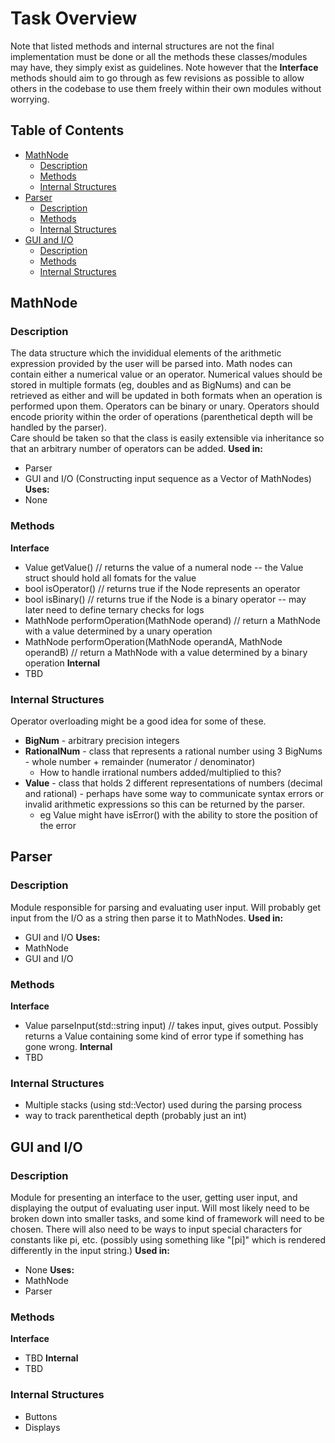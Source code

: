 <!-- omit from toc -->
# Task Overview
Note that listed methods and internal structures are not the final implementation must be done or all the methods these classes/modules may have, they simply exist as guidelines. Note however that the **Interface** methods should aim to go through as few revisions as possible to allow others in the codebase to use them freely within their own modules without worrying.
<!-- omit from toc -->
## Table of Contents
- [MathNode](#mathnode)
  - [Description](#description)
  - [Methods](#methods)
  - [Internal Structures](#internal-structures)
- [Parser](#parser)
  - [Description](#description-1)
  - [Methods](#methods-1)
  - [Internal Structures](#internal-structures-1)
- [GUI and I/O](#gui-and-io)
  - [Description](#description-2)
  - [Methods](#methods-2)
  - [Internal Structures](#internal-structures-2)

## MathNode
### Description
The data structure which the invididual elements of the arithmetic expression provided by the user will be parsed into. Math nodes can contain either a numerical value or an operator. Numerical values should be stored in multiple formats (eg, doubles and as BigNums) and can be retrieved as either and will be updated in both formats when an operation is performed upon them. Operators can be binary or unary. Operators should encode priority within the order of operations (parenthetical depth will be handled by the parser).  
Care should be taken so that the class is easily extensible via inheritance so that an arbitrary number of operators can be added.
**Used in:**
- Parser
- GUI and I/O (Constructing input sequence as a Vector of MathNodes)
**Uses:**
- None
### Methods
**Interface**
- Value getValue() // returns the value of a numeral node -- the Value struct should hold all fomats for the value
- bool isOperator() // returns true if the Node represents an operator
- bool isBinary() // returns true if the Node is a binary operator -- may later need to define ternary checks for logs
- MathNode performOperation(MathNode operand) // return a MathNode with a value determined by a unary operation
- MathNode performOperation(MathNode operandA, MathNode operandB) // return a MathNode with a value determined by a binary operation
**Internal**
- TBD
### Internal Structures
Operator overloading might be a good idea for some of these.
- **BigNum** - arbitrary precision integers
- **RationalNum** - class that represents a rational number using 3 BigNums - whole number + remainder (numerator / denominator)
  - How to handle irrational numbers added/multiplied to this?
- **Value** - class that holds 2 different representations of numbers (decimal and rational) - perhaps have some way to communicate     syntax errors or invalid arithmetic expressions so this can be returned by the parser.
  - eg Value might have isError() with the ability to store the position of the error

## Parser
### Description
Module responsible for parsing and evaluating user input. Will probably get input from the I/O as a string then parse it to MathNodes.
**Used in:**
- GUI and I/O
**Uses:**
- MathNode
- GUI and I/O
### Methods
**Interface**
- Value parseInput(std::string input) // takes input, gives output. Possibly returns a Value containing some kind of error type if 
something has gone wrong.
**Internal**
- TBD
### Internal Structures
- Multiple stacks (using std::Vector<MathNode>) used during the parsing process
- way to track parenthetical depth (probably just an int)

## GUI and I/O
### Description
Module for presenting an interface to the user, getting user input, and displaying the output of evaluating user input. Will most likely need to be broken down into smaller tasks, and some kind of framework will need to be chosen. There will also need to be ways to input special characters for constants like pi, etc. (possibly using something like "[pi]" which is rendered differently in the input string.)
**Used in:**
- None
**Uses:**
- MathNode
- Parser
### Methods
**Interface**
- TBD
**Internal**
- TBD
### Internal Structures
- Buttons
- Displays